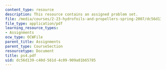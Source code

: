 ```yaml
---
content_type: resource
description: This resource contains an assigned problem set.
file: /media/courses/2-23-hydrofoils-and-propellers-spring-2007/dc56d139c40d561d4c09909a81b65785_ps4.pdf
file_type: application/pdf
learning_resource_types:
- Assignments
ocw_type: OCWFile
parent_title: Assignments
parent_type: CourseSection
resourcetype: Document
title: ps4.pdf
uid: dc56d139-c40d-561d-4c09-909a81b65785
---
```

